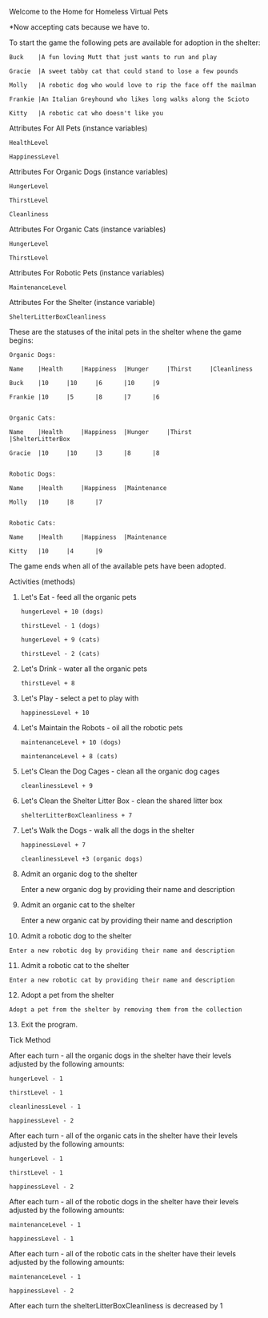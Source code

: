 Welcome to the Home for Homeless Virtual Pets

*Now accepting cats because we have to.

To start the game the following pets are available for adoption in the shelter:

	Buck	|A fun loving Mutt that just wants to run and play

	Gracie	|A sweet tabby cat that could stand to lose a few pounds

	Molly	|A robotic dog who would love to rip the face off the mailman

	Frankie	|An Italian Greyhound who likes long walks along the Scioto

	Kitty	|A robotic cat who doesn't like you


Attributes For All Pets (instance variables)

	HealthLevel

	HappinessLevel

Attributes For Organic Dogs (instance variables)

	HungerLevel

	ThirstLevel

	Cleanliness

Attributes For Organic Cats (instance variables)

	HungerLevel

	ThirstLevel

Attributes For Robotic Pets (instance variables)

	MaintenanceLevel

Attributes For the Shelter (instance variable)
	
	ShelterLitterBoxCleanliness

These are the statuses of the inital pets in the shelter whene the game begins:


	Organic Dogs:

	Name 	|Health 	|Happiness 	|Hunger 	|Thirst 	|Cleanliness

	Buck	|10		|10		|6		|10		|9

	Frankie |10		|5		|8		|7		|6


	Organic Cats:

	Name 	|Health 	|Happiness 	|Hunger 	|Thirst 	|ShelterLitterBox

	Gracie	|10		|10		|3		|8		|8


	Robotic Dogs:

	Name 	|Health 	|Happiness 	|Maintenance

	Molly	|10		|8		|7


	Robotic Cats:

	Name 	|Health 	|Happiness 	|Maintenance

	Kitty	|10		|4		|9


The game ends when all of the available pets have been adopted.

Activities (methods)

1.  Let's Eat - feed all the organic pets

		hungerLevel + 10 (dogs)

		thirstLevel - 1 (dogs)

		hungerLevel + 9 (cats)

		thirstLevel - 2 (cats)


2.  Let's Drink - water all the organic pets

		thirstLevel + 8


3.  Let's Play - select a pet to play with

		happinessLevel + 10

4.  Let's Maintain the Robots - oil all the robotic pets

		maintenanceLevel + 10 (dogs)

		maintenanceLevel + 8 (cats)

5.  Let's Clean the Dog Cages - clean all the organic dog cages

		cleanlinessLevel + 9

6.  Let's Clean the Shelter Litter Box - clean the shared litter box

		shelterLitterBoxCleanliness + 7

7.  Let's Walk the Dogs - walk all the dogs in the shelter

		happinessLevel + 7

		cleanlinessLevel +3 (organic dogs)		

8.  Admit an organic dog to the shelter

	Enter a new organic dog by providing their name and description


9.  Admit an organic cat to the shelter
	
	Enter a new organic cat by providing their name and description


10.  Admit a robotic dog to the shelter
	
	Enter a new robotic dog by providing their name and description


11.  Admit a robotic cat to the shelter

	Enter a new robotic cat by providing their name and description


12.  Adopt a pet from the shelter

	Adopt a pet from the shelter by removing them from the collection


13.  Exit the program.

Tick Method

After each turn - all the organic dogs in the shelter have their levels adjusted by the following amounts:

	hungerLevel - 1

	thirstLevel - 1

	cleanlinessLevel - 1

	happinessLevel - 2

After each turn - all of the organic cats in the shelter have their levels adjusted by the following amounts:

	hungerLevel - 1

	thirstLevel - 1

	happinessLevel - 2

After each turn - all of the robotic dogs in the shelter have their levels adjusted by the following amounts:

	maintenanceLevel - 1

	happinessLevel - 1

After each turn - all of the robotic cats in the shelter have their levels adjusted by the following amounts:

	maintenanceLevel - 1

	happinessLevel - 2

After each turn the shelterLitterBoxCleanliness is decreased by 1










